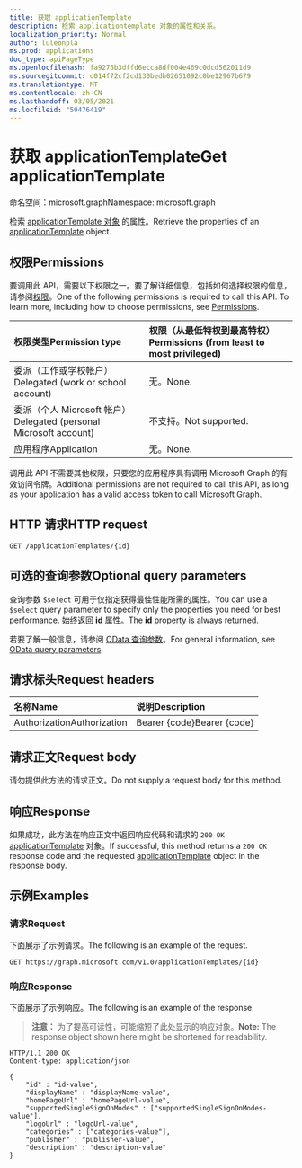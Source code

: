 ```yaml
---
title: 获取 applicationTemplate
description: 检索 applicationtemplate 对象的属性和关系。
localization_priority: Normal
author: luleonpla
ms.prod: applications
doc_type: apiPageType
ms.openlocfilehash: fa9276b3dffd6ecca8df004e469c0dcd562011d9
ms.sourcegitcommit: d014f72cf2cd130bedb02651092c0be12967b679
ms.translationtype: MT
ms.contentlocale: zh-CN
ms.lasthandoff: 03/05/2021
ms.locfileid: "50476419"
---
```

# <a name="get-applicationtemplate"></a><span data-ttu-id="ed08a-103">获取 applicationTemplate</span><span class="sxs-lookup"><span data-stu-id="ed08a-103">Get applicationTemplate</span></span>

<span data-ttu-id="ed08a-104">命名空间：microsoft.graph</span><span class="sxs-lookup"><span data-stu-id="ed08a-104">Namespace: microsoft.graph</span></span>

<span data-ttu-id="ed08a-105">检索 [applicationTemplate 对象](../resources/applicationtemplate.md) 的属性。</span><span class="sxs-lookup"><span data-stu-id="ed08a-105">Retrieve the properties of an [applicationTemplate](../resources/applicationtemplate.md) object.</span></span>

## <a name="permissions"></a><span data-ttu-id="ed08a-106">权限</span><span class="sxs-lookup"><span data-stu-id="ed08a-106">Permissions</span></span>

<span data-ttu-id="ed08a-p101">要调用此 API，需要以下权限之一。要了解详细信息，包括如何选择权限的信息，请参阅[权限](/graph/permissions-reference)。</span><span class="sxs-lookup"><span data-stu-id="ed08a-p101">One of the following permissions is required to call this API. To learn more, including how to choose permissions, see [Permissions](/graph/permissions-reference).</span></span>

| <span data-ttu-id="ed08a-109">权限类型</span><span class="sxs-lookup"><span data-stu-id="ed08a-109">Permission type</span></span>                        | <span data-ttu-id="ed08a-110">权限（从最低特权到最高特权）</span><span class="sxs-lookup"><span data-stu-id="ed08a-110">Permissions (from least to most privileged)</span></span> |
| :------------------------------------- | :------------------------------------------ |
| <span data-ttu-id="ed08a-111">委派（工作或学校帐户）</span><span class="sxs-lookup"><span data-stu-id="ed08a-111">Delegated (work or school account)</span></span>     | <span data-ttu-id="ed08a-112">无。</span><span class="sxs-lookup"><span data-stu-id="ed08a-112">None.</span></span>                                       |
| <span data-ttu-id="ed08a-113">委派（个人 Microsoft 帐户）</span><span class="sxs-lookup"><span data-stu-id="ed08a-113">Delegated (personal Microsoft account)</span></span> | <span data-ttu-id="ed08a-114">不支持。</span><span class="sxs-lookup"><span data-stu-id="ed08a-114">Not supported.</span></span>                              |
| <span data-ttu-id="ed08a-115">应用程序</span><span class="sxs-lookup"><span data-stu-id="ed08a-115">Application</span></span>                            | <span data-ttu-id="ed08a-116">无。</span><span class="sxs-lookup"><span data-stu-id="ed08a-116">None.</span></span>                                       |

<span data-ttu-id="ed08a-117">调用此 API 不需要其他权限，只要您的应用程序具有调用 Microsoft Graph 的有效访问令牌。</span><span class="sxs-lookup"><span data-stu-id="ed08a-117">Additional permissions are not required to call this API, as long as your application has a valid access token to call Microsoft Graph.</span></span>

## <a name="http-request"></a><span data-ttu-id="ed08a-118">HTTP 请求</span><span class="sxs-lookup"><span data-stu-id="ed08a-118">HTTP request</span></span>

<!-- { "blockType": "ignored" } -->

```http
GET /applicationTemplates/{id}
```

## <a name="optional-query-parameters"></a><span data-ttu-id="ed08a-119">可选的查询参数</span><span class="sxs-lookup"><span data-stu-id="ed08a-119">Optional query parameters</span></span>

<span data-ttu-id="ed08a-120">查询参数 `$select` 可用于仅指定获得最佳性能所需的属性。</span><span class="sxs-lookup"><span data-stu-id="ed08a-120">You can use a `$select` query parameter to specify only the properties you need for best performance.</span></span> <span data-ttu-id="ed08a-121">始终返回 **id** 属性。</span><span class="sxs-lookup"><span data-stu-id="ed08a-121">The **id** property is always returned.</span></span>

<span data-ttu-id="ed08a-122">若要了解一般信息，请参阅 [OData 查询参数](/graph/query-parameters)。</span><span class="sxs-lookup"><span data-stu-id="ed08a-122">For general information, see [OData query parameters](/graph/query-parameters).</span></span>

## <a name="request-headers"></a><span data-ttu-id="ed08a-123">请求标头</span><span class="sxs-lookup"><span data-stu-id="ed08a-123">Request headers</span></span>

| <span data-ttu-id="ed08a-124">名称</span><span class="sxs-lookup"><span data-stu-id="ed08a-124">Name</span></span>          | <span data-ttu-id="ed08a-125">说明</span><span class="sxs-lookup"><span data-stu-id="ed08a-125">Description</span></span>   |
| :------------ | :------------ |
| <span data-ttu-id="ed08a-126">Authorization</span><span class="sxs-lookup"><span data-stu-id="ed08a-126">Authorization</span></span> | <span data-ttu-id="ed08a-127">Bearer {code}</span><span class="sxs-lookup"><span data-stu-id="ed08a-127">Bearer {code}</span></span> |

## <a name="request-body"></a><span data-ttu-id="ed08a-128">请求正文</span><span class="sxs-lookup"><span data-stu-id="ed08a-128">Request body</span></span>

<span data-ttu-id="ed08a-129">请勿提供此方法的请求正文。</span><span class="sxs-lookup"><span data-stu-id="ed08a-129">Do not supply a request body for this method.</span></span>

## <a name="response"></a><span data-ttu-id="ed08a-130">响应</span><span class="sxs-lookup"><span data-stu-id="ed08a-130">Response</span></span>

<span data-ttu-id="ed08a-131">如果成功，此方法在响应正文中返回响应代码和请求的 `200 OK` [applicationTemplate](../resources/applicationtemplate.md) 对象。</span><span class="sxs-lookup"><span data-stu-id="ed08a-131">If successful, this method returns a `200 OK` response code and the requested [applicationTemplate](../resources/applicationtemplate.md) object in the response body.</span></span>

## <a name="examples"></a><span data-ttu-id="ed08a-132">示例</span><span class="sxs-lookup"><span data-stu-id="ed08a-132">Examples</span></span>

### <a name="request"></a><span data-ttu-id="ed08a-133">请求</span><span class="sxs-lookup"><span data-stu-id="ed08a-133">Request</span></span>

<span data-ttu-id="ed08a-134">下面展示了示例请求。</span><span class="sxs-lookup"><span data-stu-id="ed08a-134">The following is an example of the request.</span></span>

<!-- {
  "blockType": "request",
  "name": "get_applicationtemplate"
}-->

```msgraph-interactive
GET https://graph.microsoft.com/v1.0/applicationTemplates/{id}
```

### <a name="response"></a><span data-ttu-id="ed08a-135">响应</span><span class="sxs-lookup"><span data-stu-id="ed08a-135">Response</span></span>

<span data-ttu-id="ed08a-136">下面展示了示例响应。</span><span class="sxs-lookup"><span data-stu-id="ed08a-136">The following is an example of the response.</span></span>

> <span data-ttu-id="ed08a-137">**注意：** 为了提高可读性，可能缩短了此处显示的响应对象。</span><span class="sxs-lookup"><span data-stu-id="ed08a-137">**Note:** The response object shown here might be shortened for readability.</span></span> 

<!-- {
  "blockType": "response",
  "truncated": true,
  "@odata.type": "microsoft.graph.applicationTemplate"
} -->

```http
HTTP/1.1 200 OK
Content-type: application/json

{
    "id" : "id-value",
    "displayName" : "displayName-value",
    "homePageUrl" : "homePageUrl-value",
    "supportedSingleSignOnModes" : ["supportedSingleSignOnModes-value"],
    "logoUrl" : "logoUrl-value",
    "categories" : ["categories-value"],
    "publisher" : "publisher-value",
    "description" : "description-value"
}
```

<!-- uuid: 16cd6b66-4b1a-43a1-adaf-3a886856ed98
2019-02-04 14:57:30 UTC -->
<!-- {
  "type": "#page.annotation",
  "description": "Get applicationTemplate",
  "keywords": "",
  "section": "documentation",
  "tocPath": ""
}-->
